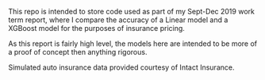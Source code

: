 This repo is intended to store code used as part of my Sept-Dec 2019 work term report, where I compare the accuracy of a Linear model and a XGBoost model for the purposes of insurance pricing.

As this report is fairly high level, the models here are intended to be more of a proof of concept then anything rigorous. 

Simulated auto insurance data provided courtesy of Intact Insurance.
